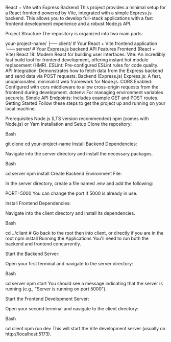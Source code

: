 React + Vite with Express Backend
This project provides a minimal setup for a React frontend powered by Vite, integrated with a simple Express.js backend. This allows you to develop full-stack applications with a fast frontend development experience and a robust Node.js API.

Project Structure
The repository is organized into two main parts:

your-project-name/
├── client/          # Your React + Vite frontend application
└── server/          # Your Express.js backend API
Features
Frontend (React + Vite)
React 18: Modern React for building user interfaces.
Vite: An incredibly fast build tool for frontend development, offering instant hot module replacement (HMR).
ESLint: Pre-configured ESLint rules for code quality.
API Integration: Demonstrates how to fetch data from the Express backend and send data via POST requests.
Backend (Express.js)
Express.js: A fast, unopinionated, minimalist web framework for Node.js.
CORS Enabled: Configured with cors middleware to allow cross-origin requests from the frontend during development.
dotenv: For managing environment variables securely.
Simple API Endpoints: Includes example GET and POST routes.
Getting Started
Follow these steps to get the project up and running on your local machine.

Prerequisites
Node.js (LTS version recommended)
npm (comes with Node.js) or Yarn
Installation and Setup
Clone the repository:

Bash

git clone <your-repository-url>
cd your-project-name
Install Backend Dependencies:

Navigate into the server directory and install the necessary packages.

Bash

cd server
npm install
Create Backend Environment File:

In the server directory, create a file named .env and add the following:

PORT=5000
You can change the port if 5000 is already in use.

Install Frontend Dependencies:

Navigate into the client directory and install its dependencies.

Bash

cd ../client # Go back to the root then into client, or directly if you are in the root
npm install
Running the Applications
You'll need to run both the backend and frontend concurrently.

Start the Backend Server:

Open your first terminal and navigate to the server directory:

Bash

cd server
npm start
You should see a message indicating that the server is running (e.g., "Server is running on port 5000").

Start the Frontend Development Server:

Open your second terminal and navigate to the client directory:

Bash

cd client
npm run dev
This will start the Vite development server (usually on http://localhost:5173).
